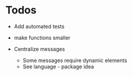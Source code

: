 # Todos
- Add automated tests
- make functions smaller

- Centralize messages
  - Some messages require dynamic elements
  - See language - package idea

